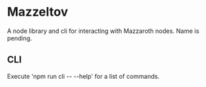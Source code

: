 # Mazzeltov

A node library and cli for interacting with Mazzaroth nodes. Name is pending.

## CLI

Execute 'npm run cli -- --help' for a list of commands.

